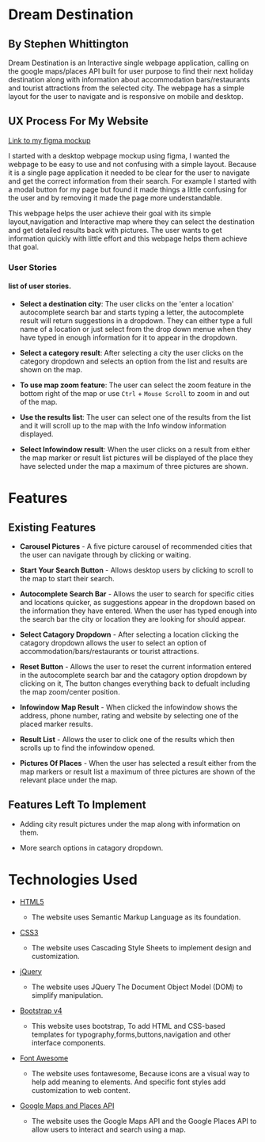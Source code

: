 # Dream Destination

## By Stephen Whittington

Dream Destination is an Interactive single webpage application,
calling on the google maps/places API built for user purpose to find
their next holiday destination along with information about accommodation bars/restaurants and tourist
attractions from the selected city. The webpage has a simple layout for the user to
navigate and is responsive on mobile and desktop.

## UX Process For My Website

[Link to my figma mockup](https://github.com/StephenWhittington/Dream-Destination/blob/master/assets/images/Dream%20Destination%20API%20(1).png)

I started with a desktop webpage mockup using figma, I wanted the webpage to be easy to use
and not confusing with a simple layout. Because it is a single page application
it needed to be clear for the user to navigate and get the correct information from
their search. For example I started with a modal button for my page but found it made
things a little confusing for the user and by removing it made the page more understandable.

This webpage helps the user achieve their goal with its simple layout,navigation
and Interactive map where they can select the destination and get detailed results back
with pictures. The user wants to get information quickly with little effort and this webpage
helps them achieve that goal.

### User Stories

#### **list of user stories.**

* **Select a destination city**: The user clicks on the 'enter a location' autocomplete search bar and starts typing
 a letter, the autocomplete result will return suggestions in a dropdown. They can either type a full name of a location
or just select from the drop down menue when they have typed in enough information for it to appear in the dropdown.

* **Select a category result**: After selecting a city the user clicks on the category dropdown and selects an option from the list
and results are shown on the map.

* **To use map zoom feature**: The user can select the zoom feature in the bottom right of the map or use `Ctrl` + `Mouse Scroll` to zoom
in and out of the map.

* **Use the results list**: The user can select one of the results from the list and it will scroll up to the map
with the Info window information displayed.

* **Select Infowindow result**: When the user clicks on a result from either the map marker or result list pictures will be displayed
of the place they have selected under the map a maximum of three pictures are shown.

# Features 

## Existing Features

* **Carousel Pictures** - A five picture carousel of recommended cities that the user can navigate through by clicking or waiting.

* **Start Your Search Button** - Allows desktop users by clicking to scroll to the map to start their search.

* **Autocomplete Search Bar** - Allows the user to search for specific cities and locations quicker, as suggestions
appear in the dropdown based on the information they have entered. When the user has typed enough into the search bar the city or location
they are looking for should appear.

* **Select Catagory Dropdown** - After selecting a location clicking the catagory dropdown allows the user to select an option of 
accommodation/bars/restaurants or tourist attractions.

* **Reset Button** - Allows the user to reset the current information entered in the autocomplete search bar and the catagory option 
dropdown by clicking on it, The button changes everything back to defualt including the map zoom/center position.

* **Infowindow Map Result** - When clicked the infowindow shows the address, phone number, rating and website by selecting one of the placed
marker results.

* **Result List** - Allows the user to click one of the results which then scrolls up to find the infowindow opened.

* **Pictures Of Places** - When the user has selected a result either from the map markers or result list a maximum of three
pictures are shown of the relevant place under the map.

## Features Left To Implement 

* Adding city result pictures under the map along with information on them.

* More search options in catagory dropdown.

# Technologies Used

* [HTML5](https://en.wikipedia.org/wiki/HTML5)
  
    * The website uses Semantic Markup Language as its foundation.   

* [CSS3](https://en.wikipedia.org/wiki/Cascading_Style_Sheets)

    * The website uses Cascading Style Sheets to implement design and customization.

* [jQuery](https://jquery.com/)

    * The website uses JQuery The Document Object Model (DOM) to simplify manipulation.

* [Bootstrap v4](https://getbootstrap.com/)

    * This website uses bootstrap, To add HTML and CSS-based templates for typography,forms,buttons,navigation and other interface components.

* [Font Awesome](https://fontawesome.com/)
    
    * The website uses fontawesome, Because icons are a visual way to help add meaning to elements. And specific font styles add customization to web content.
    
* [Google Maps and Places API](https://cloud.google.com/maps-platform/)
    
    * The website uses the Google Maps API and the Google Places API to allow users to interact and search using a map.

